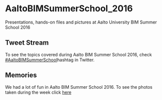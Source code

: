 # AaltoBIMSummerSchool_2016
Presentations, hands-on files and pictures at Aalto University BIM Summer School 2016

## Tweet Stream
To see the topics covered during Aalto BIM Summer School 2016, check [#AaltoBIMSummerSchool](https://twitter.com/hashtag/aaltobimsummerschool?src=hash)hashtag in Twitter.

## Memories
We had a lot of fun in Aalto BIM Summer School 2016. To see the photos taken during the week click [here](https://drive.google.com/folderview?id=0B_259LN_akRBaTFnTkdra2pPa2c&usp=drive_web&tid=0B_259LN_akRBZVVQQTFoLV9wazg)
